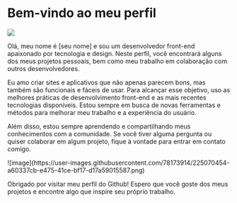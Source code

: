 <h1> Bem-vindo ao meu perfil  </h1> <img sizes="10x10" src="https://th.bing.com/th/id/OIP.u_bkBIQlxmBMBG7mssUEBwHaHa?pid=ImgDet&w=512&h=512&rs=1" ></img>
<p> Olá, meu nome é [seu nome] e sou um desenvolvedor front-end apaixonado por tecnologia e design. Neste perfil, você encontrará alguns dos meus projetos pessoais, bem como meu trabalho em colaboração com outros desenvolvedores. </p>
<p> Eu amo criar sites e aplicativos que não apenas parecem bons, mas também são funcionais e fáceis de usar. Para alcançar esse objetivo, uso as melhores práticas de desenvolvimento front-end e as mais recentes tecnologias disponíveis. Estou sempre em busca de novas ferramentas e métodos para melhorar meu trabalho e a experiência do usuário. </p>
<p> Além disso, estou sempre aprendendo e compartilhando meus conhecimentos com a comunidade. Se você tiver alguma pergunta ou quiser colaborar em algum projeto, fique à vontade para entrar em contato comigo. </p>![image](https://user-images.githubusercontent.com/78173914/225070454-a60337cb-e475-41ce-bf17-d17a59015587.png)

<p> Obrigado por visitar meu perfil do Github! Espero que você goste dos meus projetos e encontre algo que inspire seu próprio trabalho. </p>

